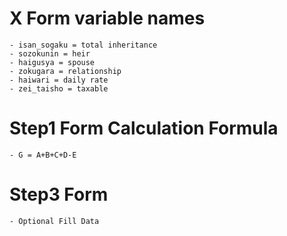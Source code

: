 # X Form variable names

```
- isan_sogaku = total inheritance
- sozokunin = heir
- haigusya = spouse
- zokugara = relationship
- haiwari = daily rate
- zei_taisho = taxable

```

# Step1 Form Calculation Formula

```
- G = A+B+C+D-E
```

# Step3 Form

```
- Optional Fill Data
```
